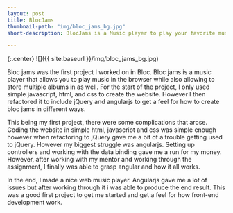 ```yaml
---
layout: post
title: BlocJams
thumbnail-path: "img/bloc_jams_bg.jpg"
short-description: BlocJams is a Music player to play your favorite music.

---
```


{:.center}
![]({{ site.baseurl }}/img/bloc_jams_bg.jpg)

Bloc jams was the first project I worked on in Bloc. Bloc jams is a music player that allows you to play music in the browser while also allowing to store multiple albums in as well. For the start of the project, I only used simple javascript, html, and css to create the website. However I then refactored it to include jQuery and angularjs to get a feel for how to create bloc jams in different ways.

This being my first project, there were some complications that arose. Coding the website in simple html, javascript and css was simple enough however when refactoring to jQuery gave me a bit of a trouble getting used to jQuery. However my biggest struggle was angularjs. Setting up controllers and working with the data binding gave me a run for my money. However, after working with my mentor and working through the assignment, I finally was able to grasp angular and how it all works.

In the end, I made a nice web music player. Angularjs gave me a lot of issues but after working through it i was able to produce the end result. This was a good first project to get me started and get a feel for how front-end development work.   
